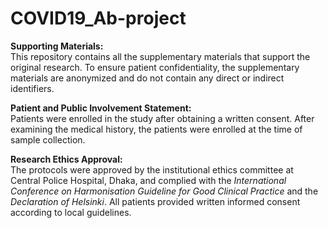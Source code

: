 # COVID19_Ab-project 
**Supporting Materials:** <br/> 
This repository contains all the supplementary materials that support the original research. To ensure patient confidentiality, the supplementary materials are anonymized and do not contain any direct or indirect identifiers. 

**Patient and Public Involvement Statement:** <br/>
Patients were enrolled in the study after obtaining a written consent. After examining the medical history, the patients were enrolled at the time of sample collection.  

**Research Ethics Approval:** <br/> 
The protocols were approved by the institutional ethics committee at Central Police Hospital, Dhaka, and complied with the *International Conference on Harmonisation Guideline for Good Clinical Practice* and the *Declaration of Helsinki*. All patients provided written informed consent according to local guidelines.  

